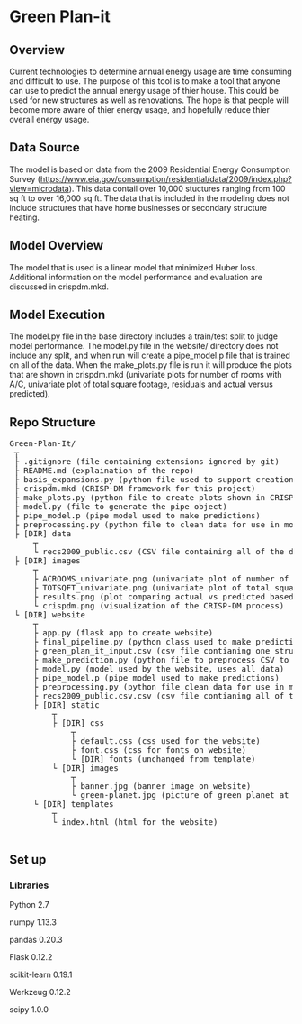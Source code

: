 # Green Plan-it

## Overview 
Current technologies to determine annual energy usage are time consuming and difficult to use. The purpose of this tool is to make a tool that anyone can use to predict the annual energy usage of thier house.  This could be used for new structures as well as renovations.  The hope is that people will become more aware of thier energy usage, and hopefully reduce thier overall energy usage.


## Data Source
The model is based on data from the 2009 Residential Energy Consumption Survey (https://www.eia.gov/consumption/residential/data/2009/index.php?view=microdata).  This data contail over 10,000 stuctures ranging from 100 sq ft to over 16,000 sq ft.  The data that is included in the modeling does not include structures that have home businesses or secondary structure heating. 


## Model Overview
The model that is used is a linear model that minimized Huber loss.  Additional information on the model performance and evaluation are discussed in crispdm.mkd.

## Model Execution
The model.py file in the base directory includes a train/test split to judge model performance.  The model.py file in the website/ directory does not include any split, and when run will create a pipe_model.p file that is trained on all of the data.  When the make_plots.py file is run it will  produce the plots that are shown in crispdm.mkd (univariate plots for number of rooms with A/C, univariate plot of total square footage, residuals and actual versus predicted).


## Repo Structure
<pre>Green-Plan-It/  
 ┬  
 ├ .gitignore (file containing extensions ignored by git)
 ├ README.md (explaination of the repo)
 ├ basis_expansions.py (python file used to support creation of univariate plots) 
 ├ crispdm.mkd (CRISP-DM framework for this project) 
 ├ make_plots.py (python file to create plots shown in CRISP-DM write-up)
 ├ model.py (file to generate the pipe object) 
 ├ pipe_model.p (pipe model used to make predictions)
 ├ preprocessing.py (python file to clean data for use in modeling)
 ├ [DIR] data
     ┬  
     └ recs2009_public.csv (CSV file containing all of the data from the RECS)  
 ├ [DIR] images  
     ┬  
     ├ ACROOMS_univariate.png (univariate plot of number of rooms with A/C)  
     ├ TOTSQFT_univariate.png (univariate plot of total square feet)
     ├ results.png (plot comparing actual vs predicted based on a train/test split)  
     └ crispdm.png (visualization of the CRISP-DM process) 
 └ [DIR] website  
     ┬  
     ├ app.py (flask app to create website)
     ├ final_pipeline.py (python class used to make predictions)
     ├ green_plan_it_input.csv (csv file contianing one structure to be predicted) 
     ├ make_prediction.py (python file to preprocess CSV to be predicted) 
     ├ model.py (model used by the website, uses all data) 
     ├ pipe_model.p (pipe model used to make predictions)    
     ├ preprocessing.py (python file clean data for use in modeling)
     ├ recs2009_public.csv.csv (csv file contianing all of the data)
     ├ [DIR] static  
         ┬  
         ├ [DIR] css
             ┬  
             ├ default.css (css used for the website)
             ├ font.css (css for fonts on website)    
             └ [DIR] fonts (unchanged from template)
         └ [DIR] images
             ┬  
             ├ banner.jpg (banner image on website)
             └ green-planet.jpg (picture of green planet at top of website)   
     └ [DIR] templates  
         ┬  
         └ index.html (html for the website)
 
</pre>

## Set up

### Libraries
Python 2.7

numpy 1.13.3

pandas 0.20.3

Flask 0.12.2

scikit-learn 0.19.1

Werkzeug 0.12.2

scipy 1.0.0
